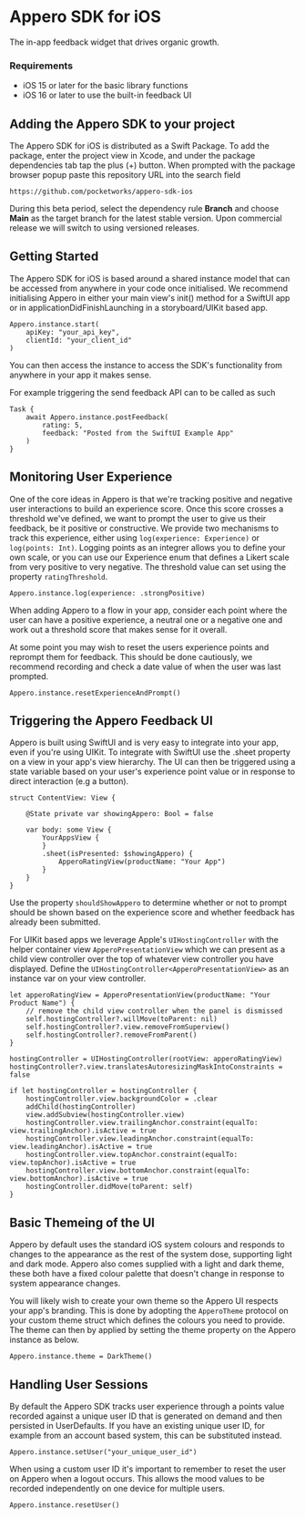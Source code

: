 # Appero SDK for iOS

The in-app feedback widget that drives organic growth.

### Requirements

* iOS 15 or later for the basic library functions
* iOS 16 or later to use the built-in feedback UI

## Adding the Appero SDK to your project

The Appero SDK for iOS is distributed as a Swift Package. To add the package, enter the project view in Xcode, and under the package dependencies tab tap the plus (+) button. When prompted with the package browser popup paste this repository URL into the search field

```
https://github.com/pocketworks/appero-sdk-ios 
```

During this beta period, select the dependency rule **Branch** and choose **Main** as the target branch for the latest stable version. Upon commercial release we will switch to using versioned releases.

## Getting Started

The Appero SDK for iOS is based around a shared instance model that can be accessed from anywhere in your code once initialised. We recommend initialising Appero in either your main view's init() method for a SwiftUI app or in applicationDidFinishLaunching in a storyboard/UIKit based app.

```
Appero.instance.start(
    apiKey: "your_api_key",
    clientId: "your_client_id"
)
```

You can then access the instance to access the SDK's functionality from anywhere in your app it makes sense.

For example triggering the send feedback API can to be called as such

```
Task {
    await Appero.instance.postFeedback(
        rating: 5,
        feedback: "Posted from the SwiftUI Example App"
    )
}
```

## Monitoring User Experience

One of the core ideas in Appero is that we're tracking positive and negative user interactions to build an experience score. Once this score crosses a threshold we've defined, we want to prompt the user to give us their feedback, be it positive or constructive. We provide two mechanisms to track this experience, either using `log(experience: Experience)` or `log(points: Int)`. Logging points as an integrer allows you to define your own scale, or you can use our Experience enum that defines a Likert scale from very positive to very negative. The threshold value can set using the property `ratingThreshold`.

```
Appero.instance.log(experience: .strongPositive)
```

When adding Appero to a flow in your app, consider each point where the user can have a positive experience, a neutral one or a negative one and work out a threshold score that makes sense for it overall.

At some point you may wish to reset the users experience points and reprompt them for feedback. This should be done cautiously, we recommend recording and check a date value of when the user was last prompted.

```
Appero.instance.resetExperienceAndPrompt()
```

## Triggering the Appero Feedback UI

Appero is built using SwiftUI and is very easy to integrate into your app, even if you're using UIKit. To integrate with SwiftUI use the .sheet property on a view in your app's view hierarchy. The UI can then be triggered using a state variable based on your user's experience point value or in response to direct interaction (e.g a button).

```
struct ContentView: View {
    
    @State private var showingAppero: Bool = false
    
    var body: some View {
        YourAppsView {
        }
        .sheet(isPresented: $showingAppero) {
            ApperoRatingView(productName: "Your App")
        }
    }
}
```

Use the property `shouldShowAppero` to determine whether or not to prompt should be shown based on the experience score and whether feedback has already been submitted.

For UIKit based apps we leverage Apple's `UIHostingController` with the helper container view `ApperoPresentationView` which we can present as a child view controller over the top of whatever view controller you have displayed. Define the `UIHostingController<ApperoPresentationView>` as an instance var on your view controller.

```
let apperoRatingView = ApperoPresentationView(productName: "Your Product Name") {
    // remove the child view controller when the panel is dismissed
    self.hostingController?.willMove(toParent: nil)
    self.hostingController?.view.removeFromSuperview()
    self.hostingController?.removeFromParent()
}

hostingController = UIHostingController(rootView: apperoRatingView)
hostingController?.view.translatesAutoresizingMaskIntoConstraints = false

if let hostingController = hostingController {
    hostingController.view.backgroundColor = .clear
    addChild(hostingController)
    view.addSubview(hostingController.view)
    hostingController.view.trailingAnchor.constraint(equalTo: view.trailingAnchor).isActive = true
    hostingController.view.leadingAnchor.constraint(equalTo: view.leadingAnchor).isActive = true
    hostingController.view.topAnchor.constraint(equalTo: view.topAnchor).isActive = true
    hostingController.view.bottomAnchor.constraint(equalTo: view.bottomAnchor).isActive = true
    hostingController.didMove(toParent: self)
}
```


## Basic Themeing of the UI

Appero by default uses the standard iOS system colours and responds to changes to the appearance as the rest of the system dose, supporting light and dark mode. Appero also comes supplied with a light and dark theme, these both have a fixed colour palette that doesn't change in response to system appearance changes.

You will likely wish to create your own theme so the Appero UI respects your app's branding. This is done by adopting the `ApperoTheme` protocol on your custom theme struct which defines the colours you need to provide. The theme can then by applied by setting the theme property on the Appero instance as below.

```
Appero.instance.theme = DarkTheme()
```

## Handling User Sessions

By default the Appero SDK tracks user experience through a points value recorded against a unique user ID that is generated on demand and then persisted in UserDefaults. If you have an existing unique user ID, for example from an account based system, this can be substituted instead.

```
Appero.instance.setUser("your_unique_user_id")
```

When using a custom user ID it's important to remember to reset the user on Appero when a logout occurs. This allows the mood values to be recorded independently on one device for multiple users.

```
Appero.instance.resetUser()
```

